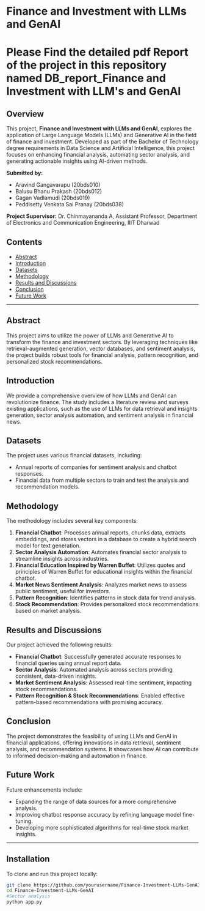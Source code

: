 # Finance and Investment with LLMs and GenAI
# Please Find the detailed pdf Report of the project in this repository named DB_report_Finance and Investment with LLM's and GenAI

## Overview
This project, **Finance and Investment with LLMs and GenAI**, explores the application of Large Language Models (LLMs) and Generative AI in the field of finance and investment. Developed as part of the Bachelor of Technology degree requirements in Data Science and Artificial Intelligence, this project focuses on enhancing financial analysis, automating sector analysis, and generating actionable insights using AI-driven methods.

**Submitted by:**
- Aravind Gangavarapu (20bds010)
- Balusu Bhanu Prakash (20bds012)
- Gagan Vadlamudi (20bds019)
- Peddisetty Venkata Sai Pranay (20bds038)

**Project Supervisor:** Dr. Chinmayananda A, Assistant Professor, Department of Electronics and Communication Engineering, IIIT Dharwad

## Contents
- [Abstract](#abstract)
- [Introduction](#introduction)
- [Datasets](#datasets)
- [Methodology](#methodology)
- [Results and Discussions](#results-and-discussions)
- [Conclusion](#conclusion)
- [Future Work](#future-work)

---

## Abstract
This project aims to utilize the power of LLMs and Generative AI to transform the finance and investment sectors. By leveraging techniques like retrieval-augmented generation, vector databases, and sentiment analysis, the project builds robust tools for financial analysis, pattern recognition, and personalized stock recommendations.

## Introduction
We provide a comprehensive overview of how LLMs and GenAI can revolutionize finance. The study includes a literature review and surveys existing applications, such as the use of LLMs for data retrieval and insights generation, sector analysis automation, and sentiment analysis in financial news.

## Datasets
The project uses various financial datasets, including:
- Annual reports of companies for sentiment analysis and chatbot responses.
- Financial data from multiple sectors to train and test the analysis and recommendation models.

## Methodology
The methodology includes several key components:
1. **Financial Chatbot**: Processes annual reports, chunks data, extracts embeddings, and stores vectors in a database to create a hybrid search model for text generation.
2. **Sector Analysis Automation**: Automates financial sector analysis to streamline insights across industries.
3. **Financial Education Inspired by Warren Buffet**: Utilizes quotes and principles of Warren Buffet for educational insights within the financial chatbot.
4. **Market News Sentiment Analysis**: Analyzes market news to assess public sentiment, useful for investors.
5. **Pattern Recognition**: Identifies patterns in stock data for trend analysis.
6. **Stock Recommendation**: Provides personalized stock recommendations based on market analysis.

## Results and Discussions
Our project achieved the following results:
- **Financial Chatbot**: Successfully generated accurate responses to financial queries using annual report data.
- **Sector Analysis**: Automated analysis across sectors providing consistent, data-driven insights.
- **Market Sentiment Analysis**: Assessed real-time sentiment, impacting stock recommendations.
- **Pattern Recognition & Stock Recommendations**: Enabled effective pattern-based recommendations with promising accuracy.

## Conclusion
The project demonstrates the feasibility of using LLMs and GenAI in financial applications, offering innovations in data retrieval, sentiment analysis, and recommendation systems. It showcases how AI can contribute to informed decision-making and automation in finance.

## Future Work
Future enhancements include:
- Expanding the range of data sources for a more comprehensive analysis.
- Improving chatbot response accuracy by refining language model fine-tuning.
- Developing more sophisticated algorithms for real-time stock market insights.

---

## Installation
To clone and run this project locally:

```bash
git clone https://github.com/yourusername/Finance-Investment-LLMs-GenAI.git
cd Finance-Investment-LLMs-GenAI
#Sector analysis
python app.py

